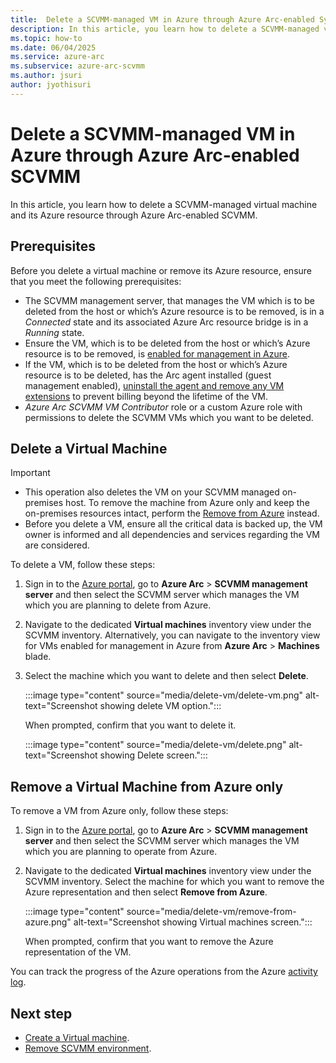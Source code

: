 ```yaml
---
title:  Delete a SCVMM-managed VM in Azure through Azure Arc-enabled System Center Virtual Machine Manager
description: In this article, you learn how to delete a SCVMM-managed virtual machine and its Azure resource through Azure Arc enabled SCVMM.
ms.topic: how-to 
ms.date: 06/04/2025
ms.service: azure-arc
ms.subservice: azure-arc-scvmm
ms.author: jsuri
author: jyothisuri
---
```


# Delete a SCVMM-managed VM in Azure through Azure Arc-enabled SCVMM

In this article, you learn how to delete a SCVMM-managed virtual machine and its Azure resource through Azure Arc-enabled SCVMM.

## Prerequisites

Before you delete a virtual machine or remove its Azure resource, ensure that you meet the following prerequisites: 

- The SCVMM management server, that manages the VM which is to be deleted from the host or which’s Azure resource is to be removed, is in a *Connected* state and its associated Azure Arc resource bridge is in a *Running* state.
- Ensure the VM, which is to be deleted from the host or which’s Azure resource is to be removed, is [enabled for management in Azure](enable-scvmm-inventory-resources.md).
- If the VM, which is to be deleted from the host or which’s Azure resource is to be deleted, has the Arc agent installed (guest management enabled), [uninstall the agent and remove any VM extensions](azure/azure-arc/servers/manage-agent?toc=%2Fazure%2Fazure-arc%2Fsystem-center-virtual-machine-manager%2Ftoc.json&tabs=windows#uninstall-the-agent) to prevent billing beyond the lifetime of the VM.
- *Azure Arc SCVMM VM Contributor* role or a custom Azure role with permissions to delete the SCVMM VMs which you want to be deleted.
	
## Delete a Virtual Machine

>[!Important] 
>- This operation also deletes the VM on your SCVMM managed on-premises host. To remove the machine from Azure only and keep the on-premises resources intact, perform the [Remove from Azure](#remove-a-virtual-machine-from-azure-only) instead.
>- Before you delete a VM, ensure all the critical data is backed up, the VM owner is informed and all dependencies and services regarding the VM are considered. 

To delete a VM, follow these steps:

1. Sign in to the [Azure portal](https://portal.azure.com/), go to **Azure Arc** > **SCVMM management server** and then select the SCVMM server which manages the VM which you are planning to delete from Azure.
2. Navigate to the dedicated **Virtual machines** inventory view under the SCVMM inventory. Alternatively, you can navigate to the inventory view for VMs enabled for management in Azure from **Azure Arc** > **Machines** blade.
3. Select the machine which you want to delete and then select **Delete**.
 
   :::image type="content" source="media/delete-vm/delete-vm.png" alt-text="Screenshot showing delete VM option.":::

   When prompted, confirm that you want to delete it.
 
    :::image type="content" source="media/delete-vm/delete.png" alt-text="Screenshot showing Delete screen.":::

## Remove a Virtual Machine from Azure only

To remove a VM from Azure only, follow these steps: 

1. Sign in to the [Azure portal](https://portal.azure.com/), go to **Azure Arc** > **SCVMM management server** and then select the SCVMM server which manages the VM which you are planning to operate from Azure. 
2. Navigate to the dedicated **Virtual machines** inventory view under the SCVMM inventory. Select the machine for which you want to remove the Azure representation and then select **Remove from Azure**.

   :::image type="content" source="media/delete-vm/remove-from-azure.png" alt-text="Screenshot showing Virtual machines screen.":::

   When prompted, confirm that you want to remove the Azure representation of the VM.

You can track the progress of the Azure operations from the Azure [activity log](https://ms.portal.azure.com/#view/Microsoft_Azure_ActivityLog/ActivityLogBlade).

## Next step

- [Create a Virtual machine](create-virtual-machine.md).
- [Remove SCVMM environment](remove-scvmm-from-azure-arc.md).
